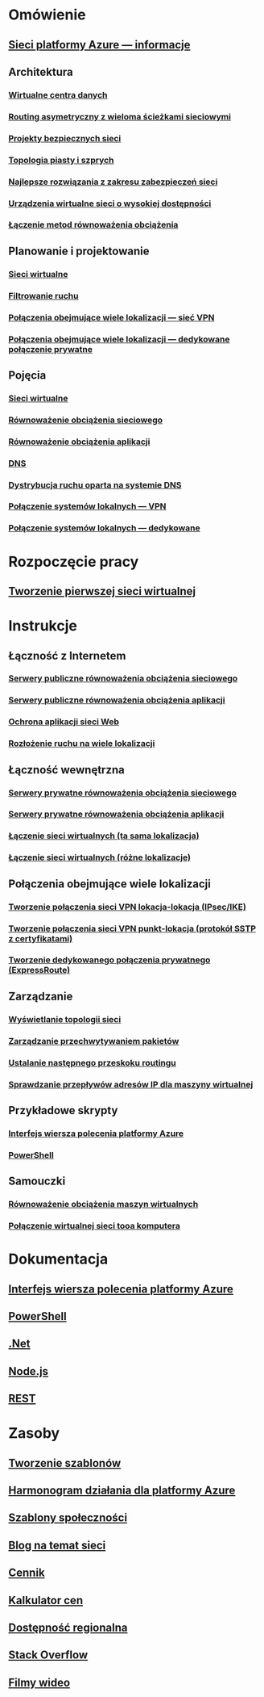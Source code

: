 # Omówienie
## [Sieci platformy Azure — informacje](networking-overview.md)
## Architektura
### [Wirtualne centra danych](networking-virtual-datacenter.md)
### [Routing asymetryczny z wieloma ścieżkami sieciowymi](../expressroute/expressroute-asymmetric-routing.md?toc=%2fazure%2fnetworking%2ftoc.json)
### [Projekty bezpiecznych sieci](../best-practices-network-security.md?toc=%2fazure%2fnetworking%2ftoc.json)
### [Topologia piasty i szprych](https://docs.microsoft.com/azure/architecture/reference-architectures/hybrid-networking/hub-spoke)
### [Najlepsze rozwiązania z zakresu zabezpieczeń sieci](../security/azure-security-network-security-best-practices.md?toc=%2fazure%2fnetworking%2ftoc.json)
### [Urządzenia wirtualne sieci o wysokiej dostępności](https://docs.microsoft.com/azure/architecture/reference-architectures/dmz/nva-ha )
### [Łączenie metod równoważenia obciążenia](../traffic-manager/traffic-manager-load-balancing-azure.md?toc=%2fazure%2fnetworking%2ftoc.json)
## Planowanie i projektowanie
### [Sieci wirtualne](../virtual-network/virtual-network-vnet-plan-design-arm.md?toc=%2fazure%2fnetworking%2ftoc.json)
### [Filtrowanie ruchu](../virtual-network/virtual-networks-nsg.md?toc=%2fazure%2fnetworking%2ftoc.json)
### [Połączenia obejmujące wiele lokalizacji — sieć VPN](../vpn-gateway/vpn-gateway-plan-design.md?toc=%2fazure%2fnetworking%2ftoc.json)
### [Połączenia obejmujące wiele lokalizacji — dedykowane połączenie prywatne](../expressroute/expressroute-workflows.md?toc=%2fazure%2fnetworking%2ftoc.json)

##  Pojęcia
### [Sieci wirtualne](../virtual-network/virtual-networks-overview.md?toc=%2fazure%2fnetworking%2ftoc.json)
### [Równoważenie obciążenia sieciowego](../load-balancer/load-balancer-overview.md?toc=%2fazure%2fnetworking%2ftoc.json)
### [Równoważenie obciążenia aplikacji](../application-gateway/application-gateway-introduction.md?toc=%2fazure%2fnetworking%2ftoc.json)
### [DNS](../dns/dns-overview.md?toc=%2fazure%2fnetworking%2ftoc.json)
### [Dystrybucja ruchu oparta na systemie DNS](../traffic-manager/traffic-manager-overview.md?toc=%2fazure%2fnetworking%2ftoc.json)
### [Połączenie systemów lokalnych — VPN](../vpn-gateway/vpn-gateway-about-vpngateways.md?toc=%2fazure%2fnetworking%2ftoc.json)
### [Połączenie systemów lokalnych — dedykowane](../expressroute/expressroute-introduction.md?toc=%2fazure%2fnetworking%2ftoc.json)

# Rozpoczęcie pracy
## [Tworzenie pierwszej sieci wirtualnej](../virtual-network/virtual-network-get-started-vnet-subnet.md?toc=%2fazure%2fnetworking%2ftoc.json)

# Instrukcje
## Łączność z Internetem
### [Serwery publiczne równoważenia obciążenia sieciowego](../load-balancer/load-balancer-get-started-internet-portal.md?toc=%2fazure%2fnetworking%2ftoc.json)
### [Serwery publiczne równoważenia obciążenia aplikacji](../application-gateway/application-gateway-create-gateway-portal.md?toc=%2fazure%2fnetworking%2ftoc.json)
### [Ochrona aplikacji sieci Web](../application-gateway/application-gateway-web-application-firewall-portal.md?toc=%2fazure%2fnetworking%2ftoc.json)
### [Rozłożenie ruchu na wiele lokalizacji](../traffic-manager/traffic-manager-configure-geographic-routing-method.md?toc=%2fazure%2fnetworking%2ftoc.json)
## Łączność wewnętrzna
### [Serwery prywatne równoważenia obciążenia sieciowego](../load-balancer/load-balancer-get-started-ilb-arm-portal.md?toc=%2fazure%2fnetworking%2ftoc.json)
### [Serwery prywatne równoważenia obciążenia aplikacji](../application-gateway/application-gateway-ilb-arm.md?toc=%2fazure%2fnetworking%2ftoc.json)
### [Łączenie sieci wirtualnych (ta sama lokalizacja)](../virtual-network/virtual-networks-create-vnetpeering-arm-portal.md?toc=%2fazure%2fnetworking%2ftoc.json)
### [Łączenie sieci wirtualnych (różne lokalizacje)](../vpn-gateway/vpn-gateway-howto-vnet-vnet-resource-manager-portal.md?toc=%2fazure%2fnetworking%2ftoc.json)
## Połączenia obejmujące wiele lokalizacji
### [Tworzenie połączenia sieci VPN lokacja-lokacja (IPsec/IKE)](../vpn-gateway/vpn-gateway-howto-site-to-site-resource-manager-portal.md?toc=%2fazure%2fnetworking%2ftoc.json)
### [Tworzenie połączenia sieci VPN punkt-lokacja (protokół SSTP z certyfikatami)](../vpn-gateway/vpn-gateway-howto-point-to-site-resource-manager-portal.md?toc=%2fazure%2fnetworking%2ftoc.json)
### [Tworzenie dedykowanego połączenia prywatnego (ExpressRoute)](../expressroute/expressroute-howto-circuit-portal-resource-manager.md?toc=%2fazure%2fnetworking%2ftoc.json)

## Zarządzanie
### [Wyświetlanie topologii sieci](../network-watcher/network-watcher-topology-powershell.md?toc=%2fazure%2fnetworking%2ftoc.json)
### [Zarządzanie przechwytywaniem pakietów](../network-watcher/network-watcher-packet-capture-manage-portal.md?toc=%2fazure%2fnetworking%2ftoc.json)
### [Ustalanie następnego przeskoku routingu](../network-watcher/network-watcher-check-next-hop-portal.md?toc=%2fazure%2fnetworking%2ftoc.json)
### [Sprawdzanie przepływów adresów IP dla maszyny wirtualnej](../network-watcher/network-watcher-check-ip-flow-verify-portal.md?toc=%2fazure%2fnetworking%2ftoc.json)

## Przykładowe skrypty
### [Interfejs wiersza polecenia platformy Azure](cli-samples.md)
### [PowerShell](powershell-samples.md)

## Samouczki
### [Równoważenie obciążenia maszyn wirtualnych](../virtual-machines/linux/tutorial-load-balance-nodejs.md?toc=%2fazure%2fnetworking%2ftoc.json)
### [Połączenie wirtualnej sieci tooa komputera](../vpn-gateway/vpn-gateway-howto-point-to-site-resource-manager-portal.md?toc=%2fazure%2fnetworking%2ftoc.json)

# Dokumentacja
## [Interfejs wiersza polecenia platformy Azure](https://docs.microsoft.com/cli/azure/network)
## [PowerShell](https://docs.microsoft.com/powershell/module/azurerm.network/?view=azurermps-3.8.0)
## [.Net](https://docs.microsoft.com/dotnet/api/microsoft.azure.management.network?view=azuremgmtnetwork-9.1.0-preview)
## [Node.js](https://azure.microsoft.com/develop/nodejs/#azure-sdk)
## [REST](https://msdn.microsoft.com/library/mt163658.aspx)

# Zasoby
## [Tworzenie szablonów](/azure/azure-resource-manager/resource-group-authoring-templates?toc=%2fazure%2fnetworking%2ftoc.json)
## [Harmonogram działania dla platformy Azure](https://azure.microsoft.com/roadmap/?category=networking)
## [Szablony społeczności](https://azure.microsoft.com/resources/templates/)
## [Blog na temat sieci](http://azure.microsoft.com/blog/topics/networking)
## [Cennik](https://azure.microsoft.com/pricing)
## [Kalkulator cen](https://azure.microsoft.com/pricing/calculator/)
## [Dostępność regionalna](https://azure.microsoft.com/regions/services/)
## [Stack Overflow](http://stackoverflow.com/questions/tagged/azure-virtual-network)
## [Filmy wideo](https://azure.microsoft.com/resources/videos/index/?services=virtual-network)

